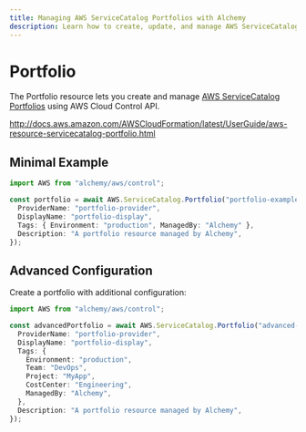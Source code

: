 ```yaml
---
title: Managing AWS ServiceCatalog Portfolios with Alchemy
description: Learn how to create, update, and manage AWS ServiceCatalog Portfolios using Alchemy Cloud Control.
---
```


# Portfolio

The Portfolio resource lets you create and manage [AWS ServiceCatalog Portfolios](https://docs.aws.amazon.com/servicecatalog/latest/userguide/) using AWS Cloud Control API.

http://docs.aws.amazon.com/AWSCloudFormation/latest/UserGuide/aws-resource-servicecatalog-portfolio.html

## Minimal Example

```ts
import AWS from "alchemy/aws/control";

const portfolio = await AWS.ServiceCatalog.Portfolio("portfolio-example", {
  ProviderName: "portfolio-provider",
  DisplayName: "portfolio-display",
  Tags: { Environment: "production", ManagedBy: "Alchemy" },
  Description: "A portfolio resource managed by Alchemy",
});
```

## Advanced Configuration

Create a portfolio with additional configuration:

```ts
import AWS from "alchemy/aws/control";

const advancedPortfolio = await AWS.ServiceCatalog.Portfolio("advanced-portfolio", {
  ProviderName: "portfolio-provider",
  DisplayName: "portfolio-display",
  Tags: {
    Environment: "production",
    Team: "DevOps",
    Project: "MyApp",
    CostCenter: "Engineering",
    ManagedBy: "Alchemy",
  },
  Description: "A portfolio resource managed by Alchemy",
});
```

